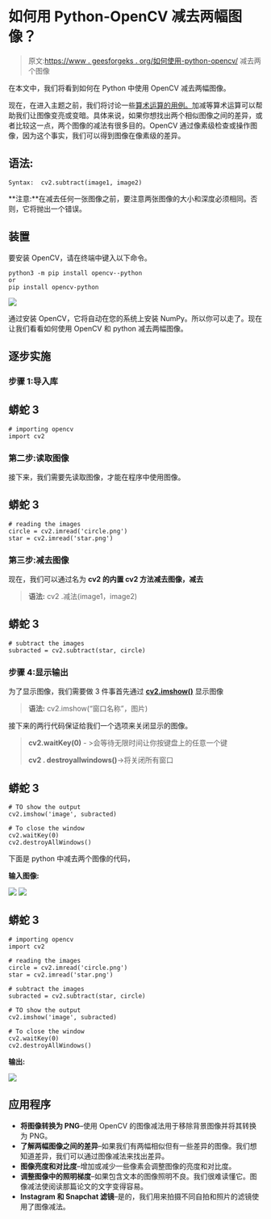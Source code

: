 # 如何用 Python-OpenCV 减去两幅图像？

> 原文:[https://www . geesforgeks . org/如何使用-python-opencv/](https://www.geeksforgeeks.org/how-to-subtract-two-images-using-python-opencv/) 减去两个图像

在本文中，我们将看到如何在 Python 中使用 OpenCV 减去两幅图像。

现在，在进入主题之前，我们将讨论一些[算术运算的用例。](https://www.geeksforgeeks.org/arithmetic-operations-on-images-using-opencv-set-1-addition-and-subtraction/)加减等算术运算可以帮助我们让图像变亮或变暗。具体来说，如果你想找出两个相似图像之间的差异，或者比较这一点，两个图像的减法有很多目的。OpenCV 通过像素级检查或操作图像，因为这个事实，我们可以得到图像在像素级的差异。

## 语法:

```
Syntax:  cv2.subtract(image1, image2)
```

**注意:**在减去任何一张图像之前，要注意两张图像的大小和深度必须相同。否则，它将抛出一个错误。

## 装置

要安装 OpenCV，请在终端中键入以下命令。

```
python3 -m pip install opencv--python
or
pip install opencv-python
```

![](img/a367a735ecd60110fdfaa3942735a054.png)

通过安装 OpenCV，它将自动在您的系统上安装 NumPy。所以你可以走了。现在让我们看看如何使用 OpenCV 和 python 减去两幅图像。

## 逐步实施

### 步骤 1:导入库

## 蟒蛇 3

```
# importing opencv
import cv2
```

### **第二步:读取图像**

接下来，我们需要先读取图像，才能在程序中使用图像。

## 蟒蛇 3

```
# reading the images
circle = cv2.imread('circle.png')
star = cv2.imread('star.png')
```

### 第三步:减去图像

现在，我们可以通过名为 **cv2 的内置 cv2 方法减去图像，减去**

> **语法:** cv2 .减法(image1，image2)

## 蟒蛇 3

```
# subtract the images
subracted = cv2.subtract(star, circle)
```

### 步骤 4:显示输出

为了显示图像，我们需要做 3 件事首先通过 [**cv2.imshow()**](https://www.geeksforgeeks.org/python-opencv-cv2-imshow-method/) 显示图像

> **语法:** cv2.imshow(“窗口名称”，图片)

接下来的两行代码保证给我们一个选项来关闭显示的图像。

> **cv2.waitKey(0)** - >会等待无限时间让你按键盘上的任意一个键
> 
> **cv2 . destroyallwindows()**->将关闭所有窗口

## 蟒蛇 3

```
# TO show the output
cv2.imshow('image', subracted)

# To close the window
cv2.waitKey(0)
cv2.destroyAllWindows()
```

下面是 python 中减去两个图像的代码，

**输入图像:**

![](img/f789b8c0f1a6f66fee9272be2da815aa.png) ![](img/5946733b57e4f61db0bc02d01d561df9.png)

## 蟒蛇 3

```
# importing opencv
import cv2

# reading the images
circle = cv2.imread('circle.png')
star = cv2.imread('star.png')

# subtract the images
subracted = cv2.subtract(star, circle)

# TO show the output
cv2.imshow('image', subracted)

# To close the window
cv2.waitKey(0)
cv2.destroyAllWindows()
```

**输出:**

![](img/5f2d9b2aabac8d3e8c8fd20aafc75986.png)

## **应用程序**

*   **将图像转换为 PNG**–使用 OpenCV 的图像减法用于移除背景图像并将其转换为 PNG。
*   **了解两幅图像之间的差异**–如果我们有两幅相似但有一些差异的图像。我们想知道差异，我们可以通过图像减法来找出差异。
*   **图像亮度和对比度**–增加或减少一些像素会调整图像的亮度和对比度。
*   **调整图像中的照明梯度**–如果包含文本的图像照明不良。我们很难读懂它。图像减法使阅读那篇论文的文字变得容易。
*   **Instagram 和 Snapchat 滤镜**–是的，我们用来拍摄不同自拍和照片的滤镜使用了图像减法。